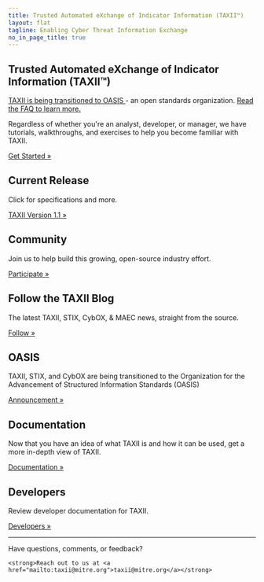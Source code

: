 ```yaml
---
title: Trusted Automated eXchange of Indicator Information (TAXII™)
layout: flat
tagline: Enabling Cyber Threat Information Exchange
no_in_page_title: true
---
```


<h2><strong>Trusted Automated eXchange of Indicator Information (TAXII™)</strong></h2>

<div class="alert alert-warning" role="alert">
  <a href="https://www.oasis-open.org/committees/tc_home.php?wg_abbrev=cti" class="alert-link">
  TAXII is being transitioned to OASIS </a>
  - an open standards organization.
  <a href="https://stixproject.github.io/oasis-faq.pdf" class="alert-link">
  Read the FAQ to learn more.</a>
</div>

<div class="jumbotron">
  <p>Regardless of whether you're an analyst, developer, or manager, we have tutorials, walkthroughs, and exercises to help you become familiar with TAXII.</p>
  <p><a class="btn btn-primary btn-lg" role="button" href="/getting-started">Get Started »</a></p>
</div>

<div class="row">
  <div class="col-md-4 text-center">
    <h2>Current Release</h2>
    <p>Click for specifications and more.</p>
    <p><a class="btn btn-primary btn-lg" role="button" href="https://taxii.mitre.org/specifications/version1.1/">TAXII Version 1.1 »</a></p>
  </div>
  <div class="col-md-4 text-center">
    <h2>Community</h2>
    <p>Join us to help build this growing, open-source industry effort.</p>
    <p><a class="btn btn-primary btn-lg" role="button" href="/community">Participate »</a></p>
</div>
  <div class="col-md-4 text-center">
    <h2>Follow the TAXII Blog</h2>
    <p>The latest TAXII, STIX, CybOX, & MAEC news, straight from the source.</p>
    <p><a class="btn btn-primary btn-lg" role="button" href="/blog">Follow »</a></p>
  </div>
</div>

<div class="row">
  <div class="col-md-4 text-center">
    <h2>OASIS</h2>
    <p>TAXII, STIX, and CybOX are being transitioned to the Organization for the Advancement of Structured Information Standards (OASIS)</p>
    <p><a class="btn btn-primary btn-lg" role="button" href="https://stixproject.github.io/stix-at-oasis.pdf">Announcement »</a></p>
  </div>

<div class="col-md-4 text-center">
    <h2>Documentation</h2>
    <p>Now that you have an idea of what TAXII is and how it can be used,
    get a more in-depth view of TAXII.</p>
    <p><a class="btn btn-primary btn-lg" role="button" href="/documentation">Documentation »</a></p>
  </div>

<div class="col-md-4 text-center">
    <h2>Developers</h2>
    <p>Review developer documentation for TAXII.</p>
    <p><a class="btn btn-primary btn-lg" role="button" href="/developers">Developers »</a></p>
  </div>
</div>

<hr>

<p class="lead text-center">
	Have questions, comments, or feedback?
	<br/>

	<strong>Reach out to us at <a href="mailto:taxii@mitre.org">taxii@mitre.org</a></strong>
</p>
